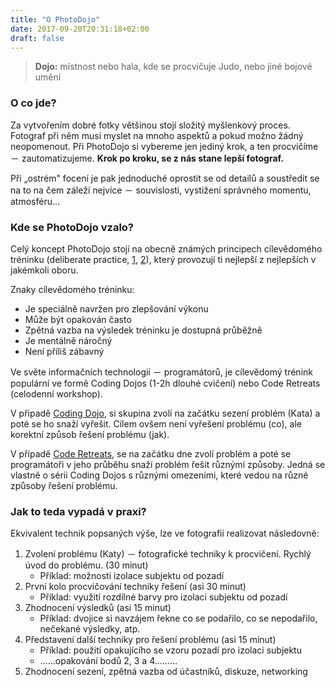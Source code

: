 ```yaml
---
title: "O PhotoDojo"
date: 2017-09-20T20:31:18+02:00
draft: false
---
```


> **Dojo:** 
> místnost nebo hala, kde se procvičuje Judo, 
> nebo jiné bojové umění

### O co jde?

Za vytvořením dobré fotky většinou stojí složitý myšlenkový proces. Fotograf při něm musí myslet na mnoho aspektů a pokud možno žádný neopomenout. Při PhotoDojo si vybereme jen jediný krok, a ten procvičíme － zautomatizujeme. **Krok po kroku, se z nás stane lepší fotograf.**

Při „ostrém" focení je pak jednoduché oprostit se od detailů a soustředit se na to na čem záleží nejvíce － souvislosti, vystižení správného momentu, atmosféru...

### Kde se PhotoDojo vzalo?

Celý koncept PhotoDojo stojí na obecně známých principech cílevědomého tréninku (deliberate practice, [1](https://www.dobre-knihy.cz/talent-se-precenuje-239785.html), [2](http://jamesclear.com/deliberate-practice-theory)), který provozují ti nejlepší z nejlepších v jakémkoli oboru.

Znaky cílevědomého tréninku:

* Je speciálně navržen pro zlepšování výkonu
* Může být opakován často
* Zpětná vazba na výsledek tréninku je dostupná průběžně
* Je mentálně náročný
* Není příliš zábavný

Ve světe informačních technologií － programátorů, je cílevědomý trénink populární ve formě Coding Dojos (1-2h dlouhé cvičení) nebo Code Retreats (celodenní workshop). 

V připadě [Coding Dojo](http://codingdojo.org), si skupina zvolí na začátku sezení problém (Kata) a poté se ho snaží vyřešit. Cílem ovšem není vyřešení problému (co), ale korektní způsob řešení problému (jak). 

V případě [Code Retreats](https://coderetreat.cz), se na začátku dne zvolí problém a poté se programátoři v jeho průběhu snaží problém řešit různými způsoby. Jedná se vlastně o sérii Coding Dojos s různými omezeními, které vedou na různé způsoby řešení problému.

### Jak to teda vypadá v praxi?

Ekvivalent technik popsaných výše, lze ve fotografii realizovat následovně:

1. Zvolení problému (Katy) － fotografické techniky k procvičení. Rychlý úvod do problému. (30 minut)
    * Příklad: možnosti izolace subjektu od pozadí 
2. První kolo procvičování techniky řešení (asi 30 minut)
    * Příklad: využití rozdílné barvy pro izolaci subjektu od pozadí
3. Zhodnocení výsledků (asi 15 minut)
    * Příklad: dvojice si navzájem řekne co se podařilo, co se nepodařilo, nečekané výsledky, atp.
4. Představení další techniky pro řešení problému (asi 15 minut)
    * Příklad: použití opakujícího se vzoru pozadí pro izolaci subjektu
    * ……opakování bodů 2, 3 a 4……...
5. Zhodnocení sezení, zpětná vazba od účastníků, diskuze, networking
